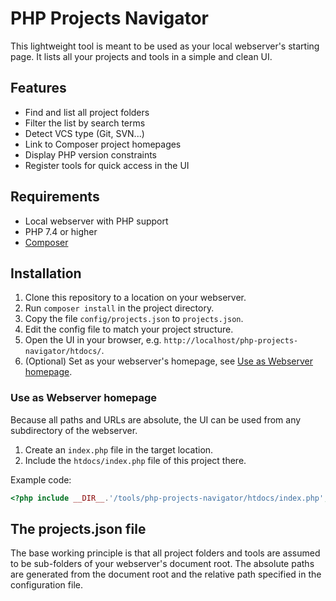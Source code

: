 # PHP Projects Navigator

This lightweight tool is meant to be used as your local webserver's starting page.
It lists all your projects and tools in a simple and clean UI. 

## Features

- Find and list all project folders
- Filter the list by search terms
- Detect VCS type (Git, SVN...)
- Link to Composer project homepages
- Display PHP version constraints
- Register tools for quick access in the UI

## Requirements

- Local webserver with PHP support
- PHP 7.4 or higher
- [Composer][]

## Installation

1. Clone this repository to a location on your webserver.
2. Run `composer install` in the project directory.
3. Copy the file `config/projects.json` to `projects.json`.
4. Edit the config file to match your project structure.
5. Open the UI in your browser, e.g. `http://localhost/php-projects-navigator/htdocs/`.
6. (Optional) Set as your webserver's homepage, see [Use as Webserver homepage](#use-as-webserver-homepage).

### Use as Webserver homepage

Because all paths and URLs are absolute, the UI can be used from any subdirectory of the webserver.

1. Create an `index.php` file in the target location.
2. Include the `htdocs/index.php` file of this project there.

Example code:

```php
<?php include __DIR__.'/tools/php-projects-navigator/htdocs/index.php';
```

## The projects.json file

The base working principle is that all project folders and tools are
assumed to be sub-folders of your webserver's document root. 
The absolute paths are generated from the document root and the relative
path specified in the configuration file.


[Composer]: https://getcomposer.org/ 